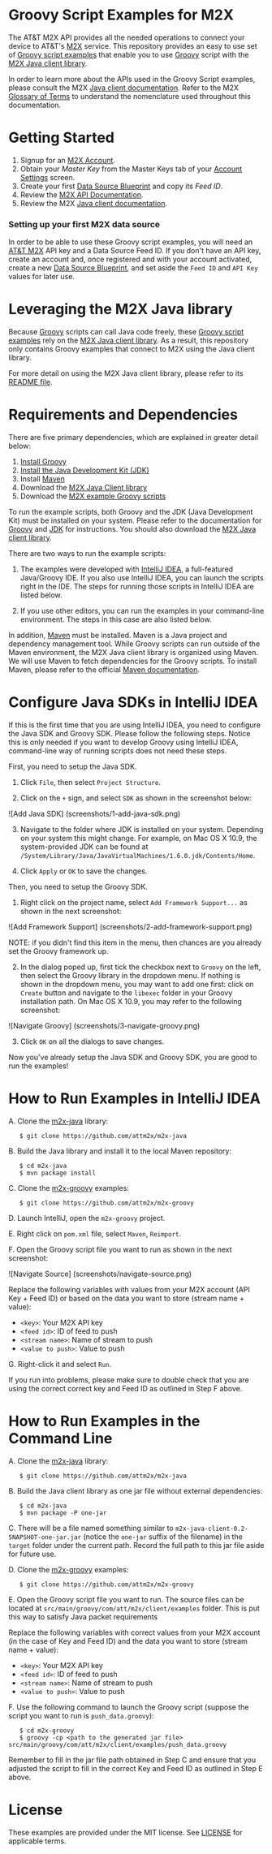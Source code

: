 Groovy Script Examples for M2X
========================

The AT&T M2X API provides all the needed operations to connect your device to AT&T's [M2X](http://m2x.att.com) service. 
This repository provides an easy to use set of [Groovy script examples](https://github.com/attm2x/m2x-groovy/tree/master/src/main/groovy/com/att/m2x/client/examples) that enable you to use [Groovy](http://groovy.codehaus.org) script with the [M2X Java client library](https://github.com/attm2x/m2x-java).

In order to learn more about the APIs used in the Groovy Script examples, please consult the M2X [Java client documentation](https://github.com/attm2x/m2x-java/blob/master/README.md). Refer to the M2X [Glossary of Terms](https://m2x.att.com/developer/documentation/glossary) to understand the nomenclature used throughout this documentation.



Getting Started
==========================
1. Signup for an [M2X Account](https://m2x.att.com/signup).
2. Obtain your _Master Key_ from the Master Keys tab of your [Account Settings](https://m2x.att.com/account) screen.
2. Create your first [Data Source Blueprint](https://m2x.att.com/blueprints) and copy its _Feed ID_.
3. Review the [M2X API Documentation](https://m2x.att.com/developer/documentation/overview).
5. Review the M2X [Java client documentation](https://github.com/attm2x/m2x-java/blob/master/README.md).

### Setting up your first M2X data source

In order to be able to use these Groovy script examples, you will need an [AT&T M2X](https://m2x.att.com/) API key and a Data Source Feed ID. If you don't have an API key, create an account and, once registered and with your account activated, create a new [Data Source Blueprint](https://m2x.att.com/blueprints), and set aside the `Feed ID` and `API Key` values for later use. 

Leveraging the M2X Java library
=======================
Because [Groovy](http://groovy.codehaus.org) scripts can call Java code freely, these [Groovy script examples](https://github.com/attm2x/m2x-groovy/tree/master/src/main/groovy/com/att/m2x/client/examples) rely on the [M2X Java client library](https://github.com/attm2x/m2x-java). As a result, this repository only contains Groovy examples that connect to M2X using the Java client library.

For more detail on using the M2X Java client library, please refer to its [README file](https://github.com/attm2x/m2x-java/blob/master/README.md).

Requirements and Dependencies
=======================
There are five primary dependencies, which are explained in greater detail below:

1. [Install Groovy](http://groovy.codehaus.org/Installing+Groovy)
2. [Install the Java Development Kit (JDK)](http://www.oracle.com/technetwork/java/javase/downloads/index.html)
3. Install [Maven]((http://maven.apache.org/download.cgi#Installation))
4. Download the [M2X Java Client library](https://github.com/attm2x/m2x-java)
5. Download the [M2X example Groovy scripts](https://github.com/attm2x/m2x-groovy)

To run the example scripts, both Groovy and the JDK (Java Development Kit) must be installed on your system. Please refer to the documentation for [Groovy](http://groovy.codehaus.org/Installing+Groovy) and [JDK](http://www.oracle.com/technetwork/java/javase/downloads/index.html) for instructions. You should also download the [M2X Java client library](https://github.com/attm2x/m2x-java).

There are two ways to run the example scripts:

1. The examples were developed with [IntelliJ IDEA](http://www.jetbrains.com/idea/), a full-featured Java/Groovy IDE. If you also use IntelliJ IDEA, you can launch the scripts right in the IDE. The steps for running those scripts in IntelliJ IDEA are listed below.

2. If you use other editors, you can run the examples in your command-line environment. The steps in this case are also listed below.

In addition, [Maven](http://maven.apache.org/) must be installed. Maven is a Java project and dependency management tool. While Groovy scripts can run outside of the Maven environment, the M2X Java client library is organized using Maven. We will use Maven to fetch dependencies for the Groovy scripts. To install Maven, please refer to the official [Maven documentation](http://maven.apache.org/download.cgi#Installation).

Configure Java SDKs in IntelliJ IDEA
====================================

If this is the first time that you are using IntelliJ IDEA, you need to configure the Java SDK and Groovy SDK. Please follow the following steps. Notice this is only needed if you want to develop Groovy using IntelliJ IDEA, command-line way of running scripts does not need these steps.

First, you need to setup the Java SDK.

1. Click `File`, then select `Project Structure`.

2. Click on the `+` sign, and select `SDK` as shown in the screenshot below:

![Add Java SDK]
(screenshots/1-add-java-sdk.png)

3. Navigate to the folder where JDK is installed on your system. Depending on your system this might change. For example, on Mac OS X 10.9, the system-provided JDK can be found at `/System/Library/Java/JavaVirtualMachines/1.6.0.jdk/Contents/Home`.

4. Click `Apply` or `OK` to save the changes.

Then, you need to setup the Groovy SDK.

1. Right click on the project name, select `Add Framework Support...` as shown in the next screenshot:

![Add Framework Support]
(screenshots/2-add-framework-support.png)

NOTE: if you didn't find this item in the menu, then chances are you already set the Groovy framework up.

2. In the dialog poped up, first tick the checkbox next to `Groovy` on the left, then select the Groovy library in the dropdown menu. If nothing is shown in the dropdown menu, you may want to add one first: click on `Create` button and navigate to the `libexec` folder in your Groovy installation path. On Mac OS X 10.9, you may refer to the following screenshot:

![Navigate Groovy]
(screenshots/3-navigate-groovy.png)

3. Click `OK` on all the dialogs to save changes.

Now you've already setup the Java SDK and Groovy SDK, you are good to run the examples!

How to Run Examples in IntelliJ IDEA
====================================

A. Clone the [m2x-java](https://github.com/attm2x/m2x-java) library:

```
   $ git clone https://github.com/attm2x/m2x-java
```

B. Build the Java library and install it to the local Maven repository:

```
   $ cd m2x-java
   $ mvn package install
```

C. Clone the [m2x-groovy](https://github.com/attm2x/m2x-groovy) examples:

```
   $ git clone https://github.com/attm2x/m2x-groovy
```

D. Launch IntelliJ, open the `m2x-groovy` project.

E. Right click on `pom.xml` file, select `Maven`, `Reimport`.

F. Open the Groovy script file you want to run as shown in the next screenshot:

![Navigate Source]
(screenshots/navigate-source.png)

Replace the following variables with values from your M2X account (API Key + Feed ID) or based on the data you want to store (stream name + value):

   * `<key>`: Your M2X API key
   * `<feed id>`: ID of feed to push
   * `<stream name>`: Name of stream to push
   * `<value to push>`: Value to push

G. Right-click it and select `Run`. 

If you run into problems, please make sure to double check that you are using the correct correct key and Feed ID as outlined in Step F above.

How to Run Examples in the Command Line
===================================

A. Clone the [m2x-java](https://github.com/attm2x/m2x-java) library:

```
   $ git clone https://github.com/attm2x/m2x-java
```

B. Build the Java client library as one jar file without external dependencies:

```
   $ cd m2x-java
   $ mvn package -P one-jar
```

C. There will be a file named something similar to `m2x-java-client-0.2-SNAPSHOT-one-jar.jar` (notice the `one-jar` suffix of the filename) in the `target` folder under the current path. Record the full path to this jar file aside for future use.

D. Clone the [m2x-groovy](https://github.com/attm2x/m2x-groovy) examples:

```
   $ git clone https://github.com/attm2x/m2x-groovy
```

E. Open the Groovy script file you want to run. The source files can be located at `src/main/groovy/com/att/m2x/client/examples` folder. This is put this way to satisfy Java packet requirements

Replace the following variables with correct values from your M2X account (in the case of Key and Feed ID) and the data you want to store (stream name + value):

   * `<key>`: Your M2X API key
   * `<feed id>`: ID of feed to push
   * `<stream name>`: Name of stream to push
   * `<value to push>`: Value to push

F. Use the following command to launch the Groovy script (suppose the script you want to run is `push_data.groovy`):

```
   $ cd m2x-groovy
   $ groovy -cp <path to the generated jar file> src/main/groovy/com/att/m2x/client/examples/push_data.groovy
```

   Remember to fill in the jar file path obtained in Step C and ensure that you adjusted the script to fill in the correct Key and Feed ID as outlined in Step E above. 

License
==========================

These examples are provided under the MIT license. See [LICENSE](LICENSE) for applicable terms.
